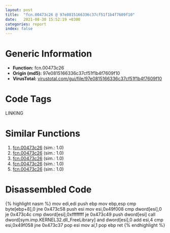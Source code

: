```yaml
---
layout: post
title:  "fcn.00473c26 @ 97e0815166336c37cf51f1b4f7609f10"
date:   2021-08-30 15:52:19 +0300
categories: report
index: false
---
```


# Generic Information
- **Function:** fcn.00473c26
- **Origin (md5):** 97e0815166336c37cf51f1b4f7609f10
- **VirusTotal:** [virustotal.com/gui/file/97e0815166336c37cf51f1b4f7609f10][virustotal_ref]

# Code Tags
<span class="tag" id="LINKING">LINKING</span>


# Similar Functions

1. [fcn.00473c26][similar_1_ref] (sim.: 1.0)
2. [fcn.00473c26][similar_2_ref] (sim.: 1.0)
3. [fcn.00473c26][similar_3_ref] (sim.: 1.0)
4. [fcn.00473c26][similar_4_ref] (sim.: 1.0)
5. [fcn.00473c26][similar_5_ref] (sim.: 1.0)


# Disassembled Code

{% highlight nasm %}
mov edi,edi
push ebp
mov ebp,esp
cmp byte[ebp+8],0
jne 0x473c58
push esi
mov esi,0x49f008
cmp dword[esi],0
je 0x473c4c
cmp dword[esi],0xffffffff
je 0x473c49
push dword[esi]
call dword[sym.imp.KERNEL32.dll_FreeLibrary]
and dword[esi],0
add esi,4
cmp esi,0x49f058
jne 0x473c37
pop esi
mov al,1
pop ebp
ret 
{% endhighlight %}


[similar_1_ref]: /report/fcn.00473c26@2e2b4d8aa248f9326f7e05a25c5691c2
[similar_2_ref]: /report/fcn.00473c26@2dd6da6129e47fd72c5b6249eef16bbb
[similar_3_ref]: /report/fcn.00473c26@b9ea469ec039161d8d623684a0ca668e
[similar_4_ref]: /report/fcn.00473c26@2f57463e398c8086d3043342f205d871
[similar_5_ref]: /report/fcn.00473c26@3626cc46f5ce3030d8d07661e217b81c
[virustotal_ref]: https://www.virustotal.com/gui/file/97e0815166336c37cf51f1b4f7609f10